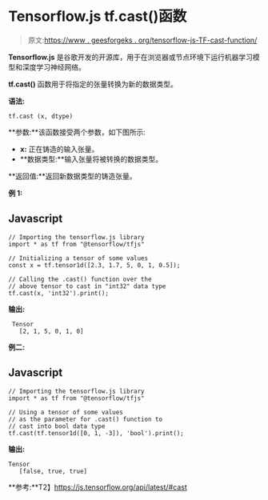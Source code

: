 # Tensorflow.js tf.cast()函数

> 原文:[https://www . geesforgeks . org/tensorflow-js-TF-cast-function/](https://www.geeksforgeeks.org/tensorflow-js-tf-cast-function/)

**Tensorflow.js** 是谷歌开发的开源库，用于在浏览器或节点环境下运行机器学习模型和深度学习神经网络。

**tf.cast()** 函数用于将指定的张量转换为新的数据类型。

**语法:**

```
tf.cast (x, dtype)
```

**参数:**该函数接受两个参数，如下图所示:

*   **x:** 正在铸造的输入张量。
*   **数据类型:**输入张量将被转换的数据类型。

**返回值:**返回新数据类型的铸造张量。

**例 1:**

## Javascript

```
// Importing the tensorflow.js library
import * as tf from "@tensorflow/tfjs"

// Initializing a tensor of some values
const x = tf.tensor1d([2.3, 1.7, 5, 0, 1, 0.5]);

// Calling the .cast() function over the 
// above tensor to cast in "int32" data type
tf.cast(x, 'int32').print();
```

**输出:**

```
 Tensor
   [2, 1, 5, 0, 1, 0]
```

**例二:**

## Javascript

```
// Importing the tensorflow.js library
import * as tf from "@tensorflow/tfjs"

// Using a tensor of some values
// as the parameter for .cast() function to
// cast into bool data type
tf.cast(tf.tensor1d([0, 1, -3]), 'bool').print();
```

**输出:**

```
Tensor
   [false, true, true]
```

**参考:**T2】https://js.tensorflow.org/api/latest/#cast